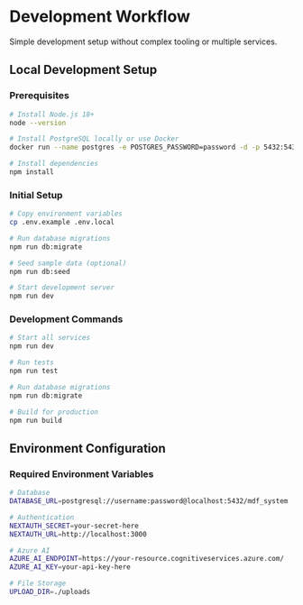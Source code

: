 # Development Workflow

Simple development setup without complex tooling or multiple services.

## Local Development Setup

### Prerequisites
```bash
# Install Node.js 18+
node --version

# Install PostgreSQL locally or use Docker
docker run --name postgres -e POSTGRES_PASSWORD=password -d -p 5432:5432 postgres

# Install dependencies
npm install
```

### Initial Setup
```bash
# Copy environment variables
cp .env.example .env.local

# Run database migrations
npm run db:migrate

# Seed sample data (optional)
npm run db:seed

# Start development server
npm run dev
```

### Development Commands
```bash
# Start all services
npm run dev

# Run tests
npm run test

# Run database migrations
npm run db:migrate

# Build for production
npm run build
```

## Environment Configuration

### Required Environment Variables
```bash
# Database
DATABASE_URL=postgresql://username:password@localhost:5432/mdf_system

# Authentication
NEXTAUTH_SECRET=your-secret-here
NEXTAUTH_URL=http://localhost:3000

# Azure AI
AZURE_AI_ENDPOINT=https://your-resource.cognitiveservices.azure.com/
AZURE_AI_KEY=your-api-key-here

# File Storage
UPLOAD_DIR=./uploads
```
